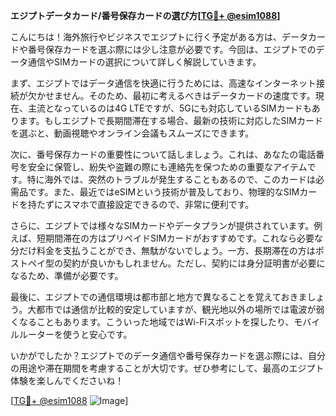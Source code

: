 **エジプトデータカード/番号保存カードの選び方[[TG💪+ @esim1088](https://t.me/s/esim1088)]**

こんにちは！海外旅行やビジネスでエジプトに行く予定がある方は、データカードや番号保存カードを選ぶ際には少し注意が必要です。今回は、エジプトでのデータ通信やSIMカードの選択について詳しく解説していきます。

まず、エジプトではデータ通信を快適に行うためには、高速なインターネット接続が欠かせません。そのため、最初に考えるべきはデータカードの速度です。現在、主流となっているのは4G LTEですが、5Gにも対応しているSIMカードもあります。もしエジプトで長期間滞在する場合、最新の技術に対応したSIMカードを選ぶと、動画視聴やオンライン会議もスムーズにできます。

次に、番号保存カードの重要性について話しましょう。これは、あなたの電話番号を安全に保管し、紛失や盗難の際にも連絡先を保つための重要なアイテムです。特に海外では、突然のトラブルが発生することもあるので、このカードは必需品です。また、最近ではeSIMという技術が普及しており、物理的なSIMカードを持たずにスマホで直接設定できるので、非常に便利です。

さらに、エジプトでは様々なSIMカードやデータプランが提供されています。例えば、短期間滞在の方はプリペイドSIMカードがおすすめです。これなら必要な分だけ料金を支払うことができ、無駄がないでしょう。一方、長期滞在の方はポストペイ型の契約が良いかもしれません。ただし、契約には身分証明書が必要になるため、準備が必要です。

最後に、エジプトでの通信環境は都市部と地方で異なることを覚えておきましょう。大都市では通信が比較的安定していますが、観光地以外の場所では電波が弱くなることもあります。こういった地域ではWi-Fiスポットを探したり、モバイルルーターを使うと安心です。

いかがでしたか？エジプトでのデータ通信や番号保存カードを選ぶ際には、自分の用途や滞在期間を考慮することが大切です。ぜひ参考にして、最高のエジプト体験を楽しんでくださいね！

[[TG💪+ @esim1088](https://t.me/s/esim1088) ![Image](https://i.postimg.cc/Y0z9fWf4/image.png)]